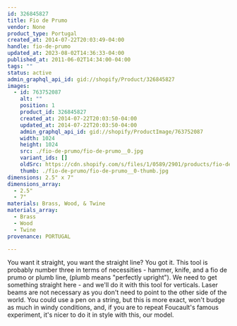```yaml
---
id: 326845827
title: Fio de Prumo
vendor: None
product_type: Portugal
created_at: 2014-07-22T20:03:49-04:00
handle: fio-de-prumo
updated_at: 2023-08-02T14:36:33-04:00
published_at: 2011-06-02T14:34:00-04:00
tags: ""
status: active
admin_graphql_api_id: gid://shopify/Product/326845827
images:
  - id: 763752087
    alt: ""
    position: 1
    product_id: 326845827
    created_at: 2014-07-22T20:03:50-04:00
    updated_at: 2014-07-22T20:03:50-04:00
    admin_graphql_api_id: gid://shopify/ProductImage/763752087
    width: 1024
    height: 1024
    src: ./fio-de-prumo/fio-de-prumo__0.jpg
    variant_ids: []
    oldSrc: https://cdn.shopify.com/s/files/1/0589/2901/products/fio-de-prumo.jpeg?v=1406073830
    thumb: ./fio-de-prumo/fio-de-prumo__0-thumb.jpg
dimensions: 2.5" x 7"
dimensions_array:
  - 2.5"
  - 7"
materials: Brass, Wood, & Twine
materials_array:
  - Brass
  - Wood
  - Twine
provenance: PORTUGAL

---
```


You want it straight, you want the straight line? You got it. This tool is probably number three in terms of necessities - hammer, knife, and a fio de prumo or plumb line, (plumb means "perfectly upright"). We need to get something straight here - and we'll do it with this tool for verticals. Laser beams are not necessary as you don't need to point to the other side of the world. You could use a pen on a string, but this is more exact, won't budge as much in windy conditions, and, if you are to repeat Foucault's famous experiment, it's nicer to do it in style with this, our model.